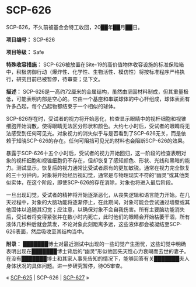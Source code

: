 # SCP-626
                        




SCP-626，不久前被基金会特工收回，20██年██月██日。



**项目编号：** SCP-626

**项目等级：** Safe

**特殊收容措施：** SCP-626被放置在Site-19的高价值物体收容设施的标准保险箱中，积极防御行动（爆炸性、化学性、生物活性、模仿性）将按标准程序严格执行，研究目前已被暂停，待审查；见下文。

**描述：** SCP-626是一高约72厘米的金属结构，虽然由坚固材料制成，但其重量极低，可能表明内部是空心的。它由一个基座和串联球体的中心杆组成，球体表面有许多凸起，每个凸起物都结束于一个相似的球体。

SCP-626存在时，受试者的视力将开始恶化，检查显示眼睛中的视杆细胞和视锥细胞开始消散，使得眼睛无法区分形状和颜色。大约七小时后，受试者的眼睛将无法感受到任何可见光。对象视力的消失似乎与是否看到了SCP-626无关，而是依赖于知晓SCP-626的存在。任何可阻挡可见光的材料也会阻断SCP-626的效果。

暴露于SCP-626十五个小时后，受试者的视力开始回归，这一阶段的检查表明对象的视杆细胞和视锥细胞仍不存在，但却恢复了感知颜色、形状、光线和黑暗的能力。测试显示，恢复后的视力通常比受试者原有的更加敏锐。通常在视力完全恢复的三十分钟内，对象将开始经历视幻觉，通常是与物理现实不符的“幽灵”或其他类似实体，在这个阶段，即使SCP-626的存在消除，对象也将进入最后阶段。

一旦出现幻觉，受试者的精神将开始逐渐恶化，从丧失逻辑和语言能力开始。在几天过程中，对象的大脑功能将逐渐停止，在此期间，对象可能会尝试通过墙壁或其他固体以追随其幻觉；应注意，以确保对象不会自我伤害。所有主要脑功能消失后，受试者将变得紧张并在数小时内死亡，此时他们的眼睛会开始枯萎干涸，所有液体几秒种后就会蒸发，不论对象此刻距离多远，这些液体都会被凝结至SCP-626表面，然后吸收至其结构当中。

**附录：** ███████博士对最近测试中出现的一些幻觉产生担忧，这些幻觉中明确表明出现在███████博士背后的“幽灵”形似他因先天性心力衰竭而去世的妻子。在没有███████博士和其家人事先告知的情况下，能够回答有关███████夫人身体状况的具体问题。进一步研究暂停，待O5审查。



« [SCP-625](/scp-625) | SCP-626 | [SCP-627](/scp-627) »





                    
